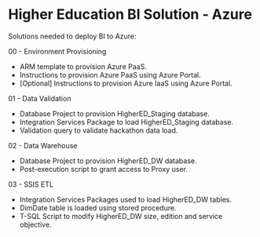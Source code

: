 # Higher Education BI Solution - Azure 

Solutions needed to deploy BI to Azure:

00 - Environment Provisioning
* ARM template to provision Azure PaaS.
* Instructions to provision Azure PaaS using Azure Portal.
* [Optional] Instructions to provision Azure IaaS using Azure Portal.

01 - Data Validation
* Database Project to provision HigherED_Staging database.
* Integration Services Package to load HigherED_Staging database.
* Validation query to validate hackathon data load.

02 - Data Warehouse
* Database Project to provision HigherED_DW database.
* Post-execution script to grant access to Proxy user.

03 - SSIS ETL
* Integration Services Packages used to load HigherED_DW tables.
* DimDate table is loaded using stored procedure.
* T-SQL Script to modify HigherED_DW size, edition and service objective.